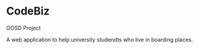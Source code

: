 # CodeBiz
OOSD Project

A web application to help university studendts who live in boarding places.
